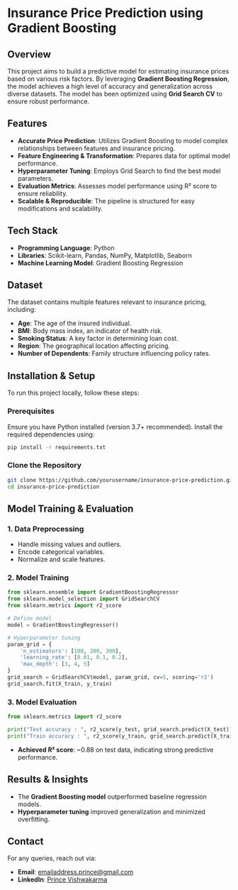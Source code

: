 # Insurance Price Prediction using Gradient Boosting

## Overview
This project aims to build a predictive model for estimating insurance prices based on various risk factors. By leveraging **Gradient Boosting Regression**, the model achieves a high level of accuracy and generalization across diverse datasets. The model has been optimized using **Grid Search CV** to ensure robust performance.

## Features
- **Accurate Price Prediction**: Utilizes Gradient Boosting to model complex relationships between features and insurance pricing.
- **Feature Engineering & Transformation**: Prepares data for optimal model performance.
- **Hyperparameter Tuning**: Employs Grid Search to find the best model parameters.
- **Evaluation Metrics**: Assesses model performance using R² score to ensure reliability.
- **Scalable & Reproducible**: The pipeline is structured for easy modifications and scalability.

## Tech Stack
- **Programming Language**: Python
- **Libraries**: Scikit-learn, Pandas, NumPy, Matplotlib, Seaborn
- **Machine Learning Model**: Gradient Boosting Regression

## Dataset
The dataset contains multiple features relevant to insurance pricing, including:
- **Age**: The age of the insured individual.
- **BMI**: Body mass index, an indicator of health risk.
- **Smoking Status**: A key factor in determining loan cost.
- **Region**: The geographical location affecting pricing.
- **Number of Dependents**: Family structure influencing policy rates.

## Installation & Setup
To run this project locally, follow these steps:

### Prerequisites
Ensure you have Python installed (version 3.7+ recommended). Install the required dependencies using:
```bash
pip install -r requirements.txt
```

### Clone the Repository
```bash
git clone https://github.com/yourusername/insurance-price-prediction.git
cd insurance-price-prediction
```

## Model Training & Evaluation
### 1. Data Preprocessing
- Handle missing values and outliers.
- Encode categorical variables.
- Normalize and scale features.

### 2. Model Training
```python
from sklearn.ensemble import GradientBoostingRegressor
from sklearn.model_selection import GridSearchCV
from sklearn.metrics import r2_score

# Define model
model = GradientBoostingRegressor()

# Hyperparameter tuning
param_grid = {
    'n_estimators': [100, 200, 300],
    'learning_rate': [0.01, 0.1, 0.2],
    'max_depth': [3, 4, 5]
}
grid_search = GridSearchCV(model, param_grid, cv=5, scoring='r2')
grid_search.fit(X_train, y_train)
```

### 3. Model Evaluation
```python
from sklearn.metrics import r2_score

print("Test accuracy : ", r2_score(y_test, grid_search.predict(X_test)))
print("Train accuracy : ", r2_score(y_train, grid_search.predict(X_train)))
```
- **Achieved R² score**: ~0.88 on test data, indicating strong predictive performance.

## Results & Insights
- The **Gradient Boosting model** outperformed baseline regression models.
- **Hyperparameter tuning** improved generalization and minimized overfitting.

## Contact
For any queries, reach out via:
- **Email**: emailaddress.prince@gmail.com
- **LinkedIn**: [Prince Vishwakarma](https://linkedin.com/in/prince-vishwakarma-cse)
